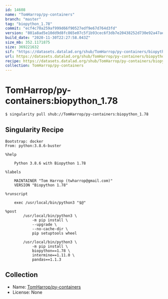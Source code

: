 ```yaml
---
id: 14608
name: "TomHarrop/py-containers"
branch: "master"
tag: "biopython_1.78"
commit: "ecf4c70a259af999d66f90527edf9e67d764d3fd"
version: "801a8ad5e10dd9d8fc865e07c5f1b93cec6f3db7e20438252d730e92a47ae90f"
build_date: "2020-11-30T22:27:58.043Z"
size_mb: 352.1171875
size: 369221632
sif: "https://datasets.datalad.org/shub/TomHarrop/py-containers/biopython_1.78/2020-11-30-ecf4c70a-801a8ad5/801a8ad5e10dd9d8fc865e07c5f1b93cec6f3db7e20438252d730e92a47ae90f.sif"
url: https://datasets.datalad.org/shub/TomHarrop/py-containers/biopython_1.78/2020-11-30-ecf4c70a-801a8ad5/
recipe: https://datasets.datalad.org/shub/TomHarrop/py-containers/biopython_1.78/2020-11-30-ecf4c70a-801a8ad5/Singularity
collection: TomHarrop/py-containers
---
```


# TomHarrop/py-containers:biopython_1.78

```bash
$ singularity pull shub://TomHarrop/py-containers:biopython_1.78
```

## Singularity Recipe

```singularity
Bootstrap: docker
From: python:3.8.6-buster

%help

    Python 3.8.6 with Biopython 1.78
    
%labels

    MAINTAINER "Tom Harrop (twharrop@gmail.com)"
    VERSION "Biopython 1.78"

%runscript

    exec /usr/local/bin/python3 "$@"

%post
        /usr/local/bin/python3 \
        	-m pip install \
        	--upgrade \
        	--no-cache-dir \
        	pip setuptools wheel

        /usr/local/bin/python3 \
        	-m pip install \
	        biopython==1.78 \
    	    intermine==1.11.0 \
    	    pandas==1.1.3
```

## Collection

 - Name: [TomHarrop/py-containers](https://github.com/TomHarrop/py-containers)
 - License: None


